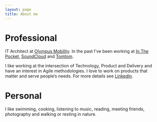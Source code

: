 ```yaml
---
layout: page
title: About me
---
```


# Professional


IT Architect at [Olympus Mobility](https://www.olympus-mobility.be/en/). In the past I've been working at [In The Pocket](https://www.inthepocket.com), [SoundCloud](https://www.soundcloud.com) and [Tomtom](http://www.tomtom.com).

I like working at the intersection of Technology, Product and Delivery and have an interest in Agile methodologies. I love to work on products that matter and serve people’s needs.  For more details see [LinkedIn](https://www.linkedin.com/in/kristof-adriaenssens-8a481619/).


# Personal

I like swimming, cooking, listening to music, reading, meeting friends, photography and walking or resting in nature.



